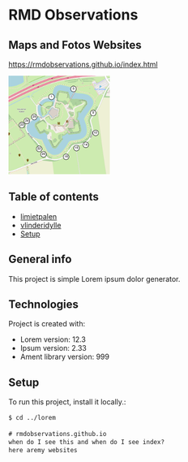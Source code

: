 # RMD Observations
## Maps and Fotos Websites
https://rmdobservations.github.io/index.html

[comment]: <>  
![Limiet Palen around Fort Vechten](./limietPalen_FortVechten/limietpalenFortVechten.png)

## Table of contents
* [limietpalen](https://rmdobservations.github.io/limietPalen_FortVechten/index.html)
* [vlinderidylle](https://rmdobservations.github.io/vlinderIdylleDeVeste/index.html)
* [Setup](#setup)

## General info
This project is simple Lorem ipsum dolor generator.
	
## Technologies
Project is created with:
* Lorem version: 12.3
* Ipsum version: 2.33
* Ament library version: 999
	
## Setup
To run this project, install it locally.:

```
$ cd ../lorem

# rmdobservations.github.io
when do I see this and when do I see index?
here aremy websites


